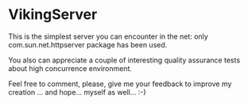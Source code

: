 # VikingServer
This is the simplest server you can encounter in the net: only com.sun.net.httpserver package has been used.

You also can appreciate a couple of interesting quality assurance tests about high concurrence environment.

Feel free to comment, please, give me your feedback to improve my creation ... and hope... myself as well... :-)
